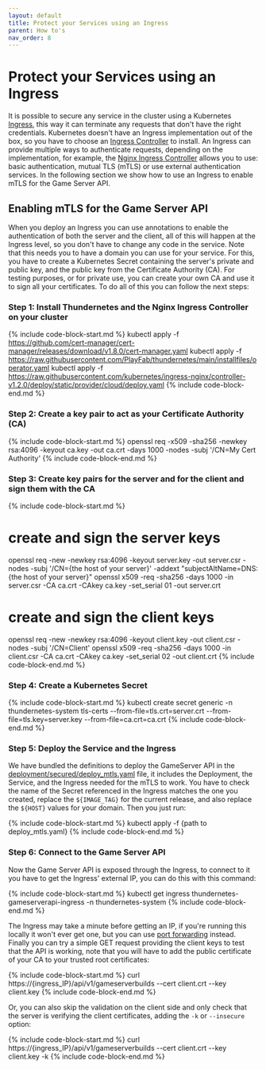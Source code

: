 ```yaml
---
layout: default
title: Protect your Services using an Ingress
parent: How to's
nav_order: 8
---
```


# Protect your Services using an Ingress

It is possible to secure any service in the cluster using a Kubernetes [Ingress](https://kubernetes.io/docs/concepts/services-networking/ingress/), this way it can terminate any requests that don't have the right credentials. Kubernetes doesn't have an Ingress implementation out of the box, so you have to choose an [Ingress Controller](https://kubernetes.io/docs/concepts/services-networking/ingress-controllers/) to install. An Ingress can provide multiple ways to authenticate requests, depending on the implementation, for example, the [Nginx Ingress Controller](https://kubernetes.github.io/ingress-nginx/deploy/) allows you to use: basic authentication, mutual TLS (mTLS) or use external authentication services. In the following section we show how to use an Ingress to enable mTLS for the Game Server API.

## Enabling mTLS for the Game Server API

When you deploy an Ingress you can use annotations to enable the authentication of both the server and the client, all of this will happen at the Ingress level, so you don't have to change any code in the service. Note that this needs you to have a domain you can use for your service. For this, you have to create a Kubernetes Secret containing the server's private and public key, and the public key from the Certificate Authority (CA). For testing purposes, or for private use, you can create your own CA and use it to sign all your certificates. To do all of this you can follow the next steps:

### Step 1: Install Thundernetes and the Nginx Ingress Controller on your cluster

{% include code-block-start.md %}
kubectl apply -f https://github.com/cert-manager/cert-manager/releases/download/v1.8.0/cert-manager.yaml
kubectl apply -f https://raw.githubusercontent.com/PlayFab/thundernetes/main/installfiles/operator.yaml
kubectl apply -f https://raw.githubusercontent.com/kubernetes/ingress-nginx/controller-v1.2.0/deploy/static/provider/cloud/deploy.yaml
{% include code-block-end.md %}

### Step 2: Create a key pair to act as your Certificate Authority (CA)

{% include code-block-start.md %}
openssl req -x509 -sha256 -newkey rsa:4096 -keyout ca.key -out ca.crt -days 1000 -nodes -subj '/CN=My Cert Authority'
{% include code-block-end.md %}

### Step 3: Create key pairs for the server and for the client and sign them with the CA

{% include code-block-start.md %}
# create and sign the server keys
openssl req -new -newkey rsa:4096 -keyout server.key -out server.csr -nodes -subj '/CN={the host of your server}' -addext "subjectAltName=DNS:{the host of your server}"
openssl x509 -req -sha256 -days 1000 -in server.csr -CA ca.crt -CAkey ca.key -set_serial 01 -out server.crt
# create and sign the client keys
openssl req -new -newkey rsa:4096 -keyout client.key -out client.csr -nodes -subj '/CN=Client'
openssl x509 -req -sha256 -days 1000 -in client.csr -CA ca.crt -CAkey ca.key -set_serial 02 -out client.crt
{% include code-block-end.md %}

### Step 4: Create a Kubernetes Secret

{% include code-block-start.md %}
kubectl create secret generic -n thundernetes-system tls-certs --from-file=tls.crt=server.crt --from-file=tls.key=server.key --from-file=ca.crt=ca.crt
{% include code-block-end.md %}

### Step 5: Deploy the Service and the Ingress

We have bundled the definitions to deploy the GameServer API in the [deployment/secured/deploy_mtls.yaml](https://github.com/PlayFab/thundernetes/blob/main/cmd/gameserverapi/deployment/secured/deploy_mtls.yaml) file, it includes the Deployment, the Service, and the Ingress needed for the mTLS to work. You have to check the name of the Secret referenced in the Ingress matches the one you created, replace the `${IMAGE_TAG}` for the current release, and also replace the `${HOST}` values for your domain. Then you just run:

{% include code-block-start.md %}
kubectl apply -f {path to deploy_mtls.yaml}
{% include code-block-end.md %}

### Step 6: Connect to the Game Server API

Now the Game Server API is exposed through the Ingress, to connect to it you have to get the Ingress' external IP, you can do this with this command:

{% include code-block-start.md %}
kubectl get ingress thundernetes-gameserverapi-ingress -n thundernetes-system
{% include code-block-end.md %}

The Ingress may take a minute before getting an IP, if you're running this locally it won't ever get one, but you can use [port forwarding](https://kubernetes.io/docs/tasks/access-application-cluster/port-forward-access-application-cluster/) instead. Finally you can try a simple GET request providing the client keys to test that the API is working, note that you will have to add the public certificate of your CA to your trusted root certificates:

{% include code-block-start.md %}
curl https://{ingress_IP}/api/v1/gameserverbuilds --cert client.crt --key client.key
{% include code-block-end.md %}

Or, you can also skip the validation on the client side and only check that the server is verifying the client certificates, adding the `-k` or `--insecure` option:

{% include code-block-start.md %}
curl https://{ingress_IP}/api/v1/gameserverbuilds --cert client.crt --key client.key -k
{% include code-block-end.md %}
